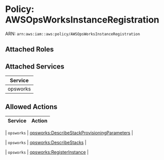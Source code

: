 # Policy: AWSOpsWorksInstanceRegistration

ARN: `arn:aws:iam::aws:policy/AWSOpsWorksInstanceRegistration`

## Attached Roles

## Attached Services

| Service |
|---------|
| opsworks |

## Allowed Actions

| Service | Action |
|:-------:|--------|

| `opsworks` | [opsworks:DescribeStackProvisioningParameters](../actions.md#opsworks:describestackprovisioningparameters) |

| `opsworks` | [opsworks:DescribeStacks](../actions.md#opsworks:describestacks) |

| `opsworks` | [opsworks:RegisterInstance](../actions.md#opsworks:registerinstance) |

